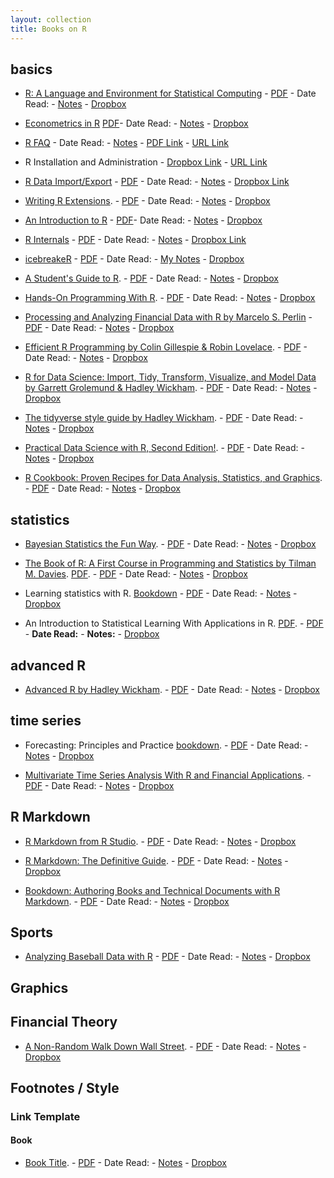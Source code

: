 ```yaml
---
layout: collection
title: Books on R
---
```


## basics
- [R: A Language and Environment for Statistical Computing](https://cran.r-project.org/doc/manuals/fullrefman.pdf) - [PDF](https://cran.r-project.org/doc/manuals/fullrefman.pdf) - Date Read: -  [Notes]() - [Dropbox](https://www.dropbox.com/s/ogx1xjl4703g1y2/R_A%20Language%20and%20Environment%20for%20Statistical%20Computing.pdf?dl=0)

- [Econometrics in R](https://cran.r-project.org/doc/contrib/Farnsworth-EconometricsInR.pdf) [PDF](https://cran.r-project.org/doc/contrib/Farnsworth-EconometricsInR.pdf)- Date Read: -  [Notes]() - [Dropbox](https://www.dropbox.com/s/kt6mmluuh6va906/Farnsworth-EconometricsInR.pdf?dl=0)

- [R FAQ](https://cran.r-project.org/doc/manuals/R-FAQ.html) - Date Read: - [Notes]() - [PDF Link](https://www.dropbox.com/s/g2hpoaddgyhbiev/R%20FAQ.pdf?dl=0) - [URL Link](https://cran.r-project.org/doc/manuals/R-FAQ.html)

- R Installation and Administration - [Dropbox Link](https://www.dropbox.com/s/y76p9497fjvlbu0/R%20Installation%20and%20Administration.pdf?dl=0) - [URL Link](https://cran.r-project.org/doc/manuals/R-admin.html)

- [R Data Import/Export](https://cran.r-project.org/doc/manuals/R-data.html) - [PDF](https://cran.r-project.org/doc/manuals/R-data.pdf) - Date Read: - [Notes]() - [Dropbox Link](https://www.dropbox.com/s/4h7j6ncn3kxthp9/R%20Data%20Import%3AExport.pdf?dl=0) 

- [Writing R Extensions](https://cran.r-project.org/doc/manuals/R-data.pdf). - [PDF]() - Date Read: -  [Notes]() - [Dropbox]()

- [An Introduction to R](https://cran.r-project.org/doc/manuals/R-intro.html) - [PDF]()- Date Read: - [Notes]() - [Dropbox](https://www.dropbox.com/s/agxo539mdo9xojb/An%20Introduction%20to%20R.pdf?dl=0)

- [R Internals](https://cran.r-project.org/doc/manuals/R-ints.html) - [PDF]() - Date Read: - [Notes]() - [Dropbox Link](https://www.dropbox.com/s/ybkno0t7zklwde7/R%20Internals.pdf?dl=0) 

- [icebreakeR](https://cran.r-project.org/doc/contrib/Robinson-icebreaker.pdf) - [PDF](https://cran.r-project.org/doc/contrib/Robinson-icebreaker.pdf) - Date Read: - [My Notes]() - [Dropbox](https://www.dropbox.com/s/ljgyo9d8t4rju9h/Robinson-icebreaker.pdf?dl=0)

- [A Student's Guide to R](https://cran.r-project.org/doc/contrib/Horton+Pruim+Kaplan_MOSAIC-StudentGuide.pdf). - [PDF](https://cran.r-project.org/doc/contrib/Horton+Pruim+Kaplan_MOSAIC-StudentGuide.pdf) - Date Read: -  [Notes]() - [Dropbox](https://www.dropbox.com/s/htsebghs1ctnup7/A%20Students%20Guide%20to%20R.pdf?dl=0)

- [Hands-On Programming With R](https://rstudio-education.github.io/hopr/). - [PDF](https://d1b10bmlvqabco.cloudfront.net/attach/ighbo26t3ua52t/igp9099yy4v10/igz7vp4w5su9/OReilly_HandsOn_Programming_with_R_2014.pdf) - Date Read: -  [Notes]() - [Dropbox](https://www.dropbox.com/s/nxbq8c4e7xqbn60/Hands-On%20Programming%20with%20R.pdf?dl=0)

- [Processing and Analyzing Financial Data with R by Marcelo S. Perlin](https://www.msperlin.com/pafdR/) - [PDF]() - Date Read: -  [Notes]() - [Dropbox]()

- [Efficient R Programming by Colin Gillespie & Robin Lovelace](https://bookdown.org/csgillespie/efficientR/introduction.html#prerequisites).   - [PDF](https://englianhu.files.wordpress.com/2018/10/efficient-r-programming.pdf) - Date Read: -  [Notes]() - [Dropbox](https://www.dropbox.com/s/cnsrcgfjb60c1gu/Efficient%20R%20Programming%20A%20Practical%20Guide%20to%20Smarter%20Programming%20by%20Colin%20Gillespie%20Robin%20Lovelace%20%28z-lib.org%29.pdf?dl=0)

- [R for Data Science: Import, Tidy, Transform, Visualize, and Model Data by Garrett Grolemund & Hadley Wickham](https://r4ds.had.co.nz/).   - [PDF](https://www.jstatsoft.org/article/view/v077b01/v77b01.pdf) - Date Read: -  [Notes]() - [Dropbox](https://www.dropbox.com/s/8fw8iv04a2akk1c/R%20for%20Data%20Science%20Import%2C%20Tidy%2C%20Transform%2C%20Visualize%2C%20and%20Model%20Data.pdf?dl=0)

- [The tidyverse style guide by Hadley Wickham](https://style.tidyverse.org/).   - [PDF](https://style.tidyverse.org/_main.pdf) - Date Read: -  [Notes]() - [Dropbox](https://www.dropbox.com/s/vzabzpxqaneu557/The%20Tidyverse%20Style%20Guide.pdf?dl=0)

- [Practical Data Science with R, Second Edition!](https://livebook.manning.com/book/practical-data-science-with-r-second-edition/welcome/v-6/).   - [PDF](http://1.droppdf.com/files/EyDuc/manning-practical-data-science-with-r-2014.pdf) - Date Read: -  [Notes]() - [Dropbox](https://www.dropbox.com/s/yxhi2x72lw6r215/Practical%20Data%20Science%20with%20R.pdf?dl=0)

- [R Cookbook: Proven Recipes for Data Analysis, Statistics, and Graphics](). - [PDF](http://phylab.fudan.edu.cn/lib/exe/fetch.php?media=home:whyx:proj:r.cookbook.pdf) - Date Read: -  [Notes]() - [Dropbox](https://www.dropbox.com/s/qmhvno57kzf6cc0/r.cookbook.pdf?dl=0)

## statistics
- [Bayesian Statistics the Fun Way](https://nostarch.com/learnbayes).   - [PDF]() - Date Read: -  [Notes]() - [Dropbox]()

- [The Book of R: A First Course in Programming and Statistics by Tilman M. Davies](https://nostarch.com/bookofr). [PDF](https://web.itu.edu.tr/~tokerem/The_Book_of_R.pdf).   - [PDF]() - Date Read: -  [Notes]() - [Dropbox](https://www.dropbox.com/s/quspig1j4npkjzn/The_Book_of_R.pdf?dl=0)

- Learning statistics with R.  [Bookdown](https://learningstatisticswithr.com/book/) - [PDF]() - Date Read: -  [Notes]() - [Dropbox]()

- An Introduction to Statistical Learning With Applications in R. [PDF](https://faculty.marshall.usc.edu/gareth-james/ISL/ISLR%20Seventh%20Printing.pdf).  - [PDF]() - **Date Read:**  - **Notes:** - [Dropbox](https://www.dropbox.com/s/uf5i1hcwyay8e8y/An%20Introduction%20to%20Statistical%20Learning%20Gareth%20James%20Daniela%20Witten%20Trevor%20Hastie%20Robert%20Tibshirani%20with%20Applications%20in%20R.pdf?dl=0)

## advanced R
- [Advanced R by Hadley Wickham](https://adv-r.hadley.nz/). - [PDF](https://englianhu.files.wordpress.com/2016/05/advanced-r.pdf) - Date Read: -  [Notes]() - [Dropbox](https://www.dropbox.com/s/lme6dggr6fgwn0g/advanced-r.pdf?dl=0)

## time series
- Forecasting: Principles and Practice [bookdown](https://otexts.com/fpp3/).   - [PDF]() - Date Read: -  [Notes]() - [Dropbox]()

- [Multivariate Time Series Analysis With R and Financial Applications](https://www.wiley.com/en-us/Multivariate+Time+Series+Analysis%3A+With+R+and+Financial+Applications-p-9781118617908). - [PDF]() - Date Read: -  [Notes]() - [Dropbox](https://www.dropbox.com/s/ifomfi9jfdveoiy/Multivariate%20Time%20Series%20Analysis%20With%20R%20and%20Financial%20Applications%20by%20Ruey%20S.%20Tsay%20%28z-lib.org%29.pdf?dl=0)

## R Markdown
- [R Markdown from R Studio](https://rmarkdown.rstudio.com/lesson-1.html).   - [PDF]() - Date Read: -  [Notes]() - [Dropbox]()

- [R Markdown: The Definitive Guide](https://bookdown.org/yihui/rmarkdown/).   - [PDF]() - Date Read: -  [Notes]() - [Dropbox]()

- [Bookdown: Authoring Books and Technical Documents with R Markdown](https://bookdown.org/yihui/bookdown/). - [PDF](https://bookdown.org/yihui/bookdown/bookdown.pdf) - Date Read: -  [Notes]() - [Dropbox](https://www.dropbox.com/s/3sm5j0wq3vs9m08/bookdown.pdf?dl=0)

## Sports

- [Analyzing Baseball Data with R](https://baseballwithr.wordpress.com/) - [PDF](http://rgonzo.us/shiny/books/Baseball.pdf) - Date Read:  - [Notes]() - [Dropbox](https://www.dropbox.com/s/szyiwnxdv9dx3zf/Analyzing%20Baseball%20Data%20with%20R%20by%20Max%20Marchi%2C%20Jim%20Albert%20%28z-lib.org%29.pdf?dl=0)

## Graphics

## Financial Theory

- [A Non-Random Walk Down Wall Street](https://press.princeton.edu/books/paperback/9780691092560/a-non-random-walk-down-wall-street). - [PDF](http://kadamaee.ir/payesh/books-tank/17/Lo%20&%20MacKinlay%20-%20A%20Non-Random%20Walk%20Down%20Wall%20Street%20(1999).pdf) - Date Read: -  [Notes]() - [Dropbox](https://www.dropbox.com/s/u8c9ar27a2552dv/Lo%20%26%20MacKinlay%20-%20A%20Non-Random%20Walk%20Down%20Wall%20Street%20%281999%29.pdf?dl=0)

## Footnotes / Style

### Link Template

#### Book
- [Book Title](Link). - [PDF]() - Date Read: -  [Notes]() - [Dropbox]()
